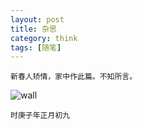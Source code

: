```yaml
---
layout: post
title: 杂思
category: think
tags: [随笔]
---
```



```
新春人矫情，家中作此篇。不知所言。
```

![wall](https://gitee.com/atelier-icelf/gerenxiaocangku/raw/master/drive-wall.png)


<!-- 　　越是坚信唯物论，便越是想沉溺在唯心的乐园中。再客观的真理，也无法为我带来一丝的欢愉，而这客观的一切又使我不得不坚信唯物论，让理性占据我的大脑。但人又何尝谈得上理性呢？  
　　没有什么比人更脆弱了，即使是帕斯卡尔的苇草也无法描绘出人的脆弱性，先不论客观因素，小小的情感波动便可将一个英雄化作懦夫。
> 在战场上不惧死亡的战士，回到家中却会因家人的安危而焦虑、惶恐，仿佛连空气都可以轻易将他摧毁。
> 

我们渴望美好，却在不断远离美好；我们崇尚理性，却又无法支配理性。我们还能相信些什么呢？自己推断的东西
是不可信的，因为它带有你强烈的主观色彩；小道消息是不可信的，你一不知道它的来源，二不知道它的目的，如果你和信息发表人在这个信息上不存在共同利益：“你想知道真相，而他有他的目的”
又怎能够相信这条信息呢？官方的话亦不可信，因为它维护的是官方的利益，甚至为了稳定大局，会进行适当的隐瞒。那么，我们还能相信些什么呢？即使是拍出来的视频也是不可信的，尤其是在特效
和技术日新月异的现在。就是抛开现在，前人也早有能迷惑眼球的魔术技艺，我们又能相信什么呢？同样性质的东西，我们在一个地方将它全盘否定，而当它在另一个地方变了个样子的时候，我们又
将它大加赞赏。谁又能知道呢？我们如今肯定的便是数年前自己所否定的，而将来的自己又会对如今自己所肯定的东西加以否定，所否定的东西又加以肯定。青年时对自己儿时所留下的事物感到羞愧
可耻，对其极力削除、掩盖，用理性的话语告诉自己留下这些没有任何意义，而年老时却又对自己没有留下回忆而感到懊悔。一部友人自己所赞赏、喜爱的作品，在之后
看到他人所指出的作品的不足，内心便立马受到了动摇，也认为作品并没有自己先前所肯定的那样优秀。这到底是理性呢，还是被他人所支配的理性呢？我没有答案。我们的理性在影子里脆弱不堪，一无是处。  

> 信：基本字义是诚实，不欺骗，不怀疑，认为可靠。
> 相信：互相信赖，信任
> 

  
　　但我们又能怎么办呢，只能“两恶择其轻”罢了，渴求美好的人总是比不思进取的人要伟大得多的。尽管如此，我们依然无法得到美好，美好又是相对的。对于一些人来说的美好，
对另一些人却是痛苦和绝望，这是一对矛盾，如果按矛盾的客观性来讲，那么我们只能无限趋近于美好，而永远得不到它。那么，个人的美好又如何呢？家庭美满，事业有成不算是美好吗？
可能是，也可能不是。如果是，那么这便割裂了人的特殊性，一切特殊的人都不能包含在内，像是利己主义者和隐士；如果不是，那又割裂了美好本身的特殊性，“家庭美满与事业有成”都是美好
的一种特殊情况，只是这种特殊情况所涵盖的范围比较广。什么是美好，怎么才算美好，我依然没有答案。数千年前我们的前人在物质生活贫困时得不到美好，数千年后我们一部分物质富裕的
人仍然没能得到美好。  
　　真正的理想之地，美好的事物，恐怕只存在于我们的脑中。不时会想象自己失去双腿双臂，失明失聪，嗓子无法发声，自己将会如何。我的脑中还能怀有对美好的渴求与幻想吗？
我们一次又一次地将脑中美好的事物用不同的方式展现出来，也一次又一次地被我们这些追求美好的人所摧毁。我们曾经所喜爱的事物又还剩下多少呢？不与利益相连便无法发展，
与利益相连便会扭曲异化。喜爱的事物在无人问津时自己觉得可惜，处处为人推荐；而当它已为众人所知时，自己依然不高兴。  
　　幼时的一个暖冬，坐在老家杂货铺门前的长藤椅上，狸花蜷在我的怀里打着咕噜，一同沐浴在冬日的阳光下，清风凛凛拂面。眺望着一鸟未过，片云不驻的蔚蓝碧空，不问过去，不管将来……
这是美好吗？我不知道，毕竟我已不是那时的我。相信以后的我，也会毫不留情地将这篇杂文作为黑历史否定吧。  
　　新春人矫情，家中作此篇。不知所言。
 -->

```
时庚子年正月初九
```
